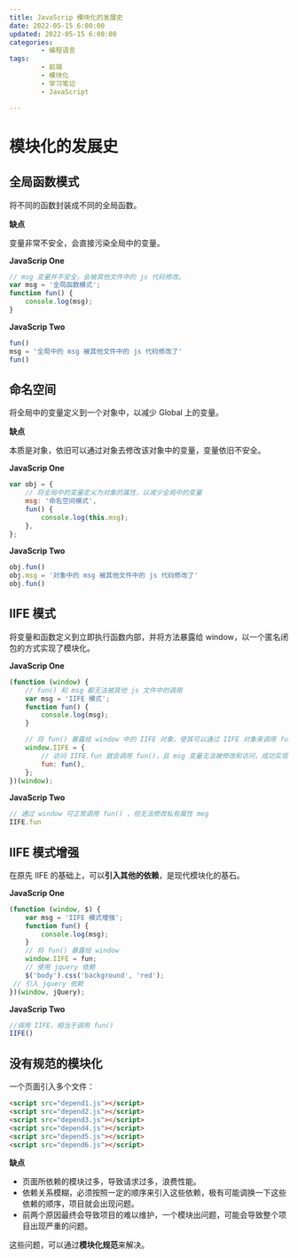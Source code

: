 ```yaml
---
title: JavaScrip 模块化的发展史
date: 2022-05-15 6:00:00
updated: 2022-05-15 6:00:00
categories:
        - 编程语言
tags:
        - 前端
        - 模块化
        - 学习笔记
        - JavaScript

---
```


# 模块化的发展史

## 全局函数模式

将不同的函数封装成不同的全局函数。

**缺点**

变量非常不安全，会直接污染全局中的变量。

**JavaScrip One**

```js
// msg 变量并不安全，会被其他文件中的 js 代码修改。
var msg = '全局函数模式';
function fun() {
	console.log(msg);
}
```

**JavaScrip Two**

```js
fun()
msg = '全局中的 msg 被其他文件中的 js 代码修改了'
fun()
```

## 命名空间

将全局中的变量定义到一个对象中，以减少 Global 上的变量。

**缺点**

本质是对象，依旧可以通过对象去修改该对象中的变量，变量依旧不安全。

**JavaScrip One**

```js
var obj = {
	// 将全局中的变量定义为对象的属性，以减少全局中的变量
	msg: '命名空间模式',
	fun() {
		console.log(this.msg);
	},
};
```

**JavaScrip Two**

```js
obj.fun()
obj.msg = '对象中的 msg 被其他文件中的 js 代码修改了'
obj.fun()
```

## IIFE 模式

将变量和函数定义到立即执行函数内部，并将方法暴露给 window，以一个匿名闭包的方式实现了模块化。

**JavaScrip One**

```js
(function (window) {
	// fun() 和 msg 都无法被其他 js 文件中的调用
	var msg = 'IIFE 模式';
	function fun() {
		console.log(msg);
	}

	// 将 fun() 暴露给 window 中的 IIFE 对象，使其可以通过 IIFE 对象来调用 fun()
	window.IIFE = {
		// 访问 IIFE.fun 就会调用 fun()，且 msg 变量无法被修改和访问，成功实现了 meg 变量的私有化
		fun: fun(),
	};
})(window);

```

**JavaScrip Two**

```js
// 通过 window 可正常调用 fun() ，但无法修改私有属性 meg
IIFE.fun
```

## IIFE 模式增强

在原先 IIFE 的基础上，可以**引入其他的依赖**，是现代模块化的基石。

**JavaScrip One**

```js
(function (window, $) {
	var msg = 'IIFE 模式增强';
	function fun() {
		console.log(msg);
	}
    // 将 fun() 暴露给 window
	window.IIFE = fun;
    // 使用 jquery 依赖
	$('body').css('background', 'red');
 // 引入 jquery 依赖
})(window, jQuery);

```

**JavaScrip Two**

```js
//调用 IIFE，相当于调用 fun()
IIFE()
```

## 没有规范的模块化

一个页面引入多个文件：

```html
<script src="depend1.js"></script>
<script src="depend2.js"></script>
<script src="depend3.js"></script>
<script src="depend4.js"></script>
<script src="depend5.js"></script>
<script src="depend6.js"></script>
```

**缺点**

- 页面所依赖的模块过多，导致请求过多，浪费性能。
- 依赖关系模糊，必须按照一定的顺序来引入这些依赖，极有可能调换一下这些依赖的顺序，项目就会出现问题。
- 前两个原因最终会导致项目的难以维护，一个模块出问题，可能会导致整个项目出现严重的问题。

这些问题，可以通过**模块化规范**来解决。
